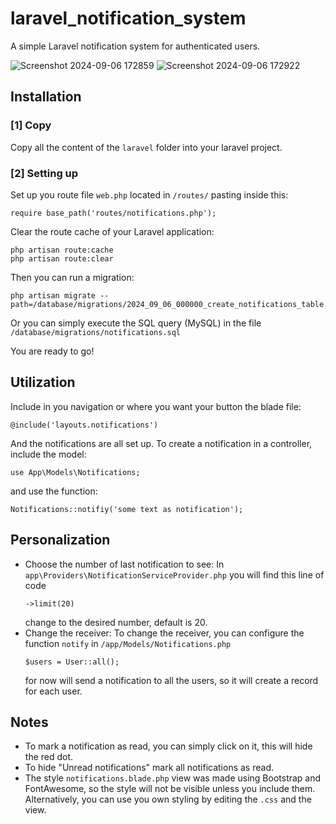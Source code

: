# laravel_notification_system
A simple Laravel notification system for authenticated users.

![Screenshot 2024-09-06 172859](https://github.com/user-attachments/assets/57fe9a51-ac0e-4710-978d-1c89b01d0080)
![Screenshot 2024-09-06 172922](https://github.com/user-attachments/assets/d80e2527-4e09-4d66-b1c0-40b18187a5c1)

## Installation

### [1] Copy
Copy all the content of the `laravel` folder into your laravel project.

### [2] Setting up
Set up you route file `web.php` located in `/routes/` pasting inside this:
```
require base_path('routes/notifications.php');
```
Clear the route cache of your Laravel application:
```
php artisan route:cache
php artisan route:clear
```
Then you can run a migration:
```
php artisan migrate --path=/database/migrations/2024_09_06_000000_create_notifications_table.php
```
Or you can simply execute the SQL query (MySQL) in the file `/database/migrations/notifications.sql`

You are ready to go!
## Utilization
Include in you navigation or where you want your button the blade file:
```
@include('layouts.notifications')
```
And the notifications are all set up.
To create a notification in a controller, include the model:
```
use App\Models\Notifications;
```
and use the function:
```
Notifications::notifiy('some text as notification');
```
## Personalization
- Choose the number of last notification to see:
  In `app\Providers\NotificationServiceProvider.php` you will find this line of code
  ```
  ->limit(20)
  ```
  change to the desired number, default is 20.
- Change the receiver:
  To change the receiver, you can configure the function `notify` in `/app/Models/Notifications.php`
  ```
  $users = User::all();
  ```
  for now will send a notification to all the users, so it will create a record for each user.
## Notes
- To mark a notification as read, you can simply click on it, this will hide the red dot.
- To hide "Unread notifications" mark all notifications as read.
- The style `notifications.blade.php` view was made using Bootstrap and FontAwesome, so the style will not be visible unless you include them. Alternatively, you can use you own styling by editing the `.css` and the view.
